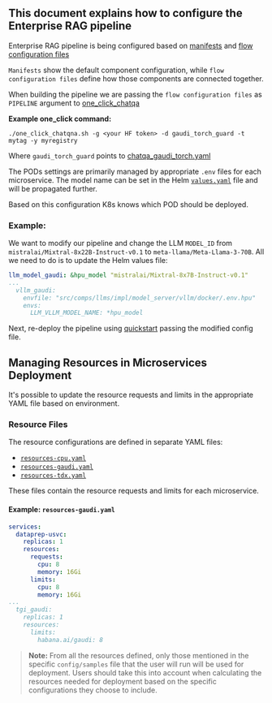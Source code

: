## This document explains how to configure the Enterprise RAG pipeline

Enterprise RAG pipeline is being configured based on [manifests](../deployment/microservices-connector/config/manifests) and [flow configuration files](../deployment/microservices-connector/config/samples)

`Manifests` show the default component configuration, while `flow configuration files` define how those components are connected together.

When building the pipeline we are passing the `flow configuration files` as `PIPELINE` argument to [one_click_chatqa](../deployment/README.md#quickstart-with-oneclick-script)

**Example one_click command:**

```
./one_click_chatqna.sh -g <your HF token> -d gaudi_torch_guard -t mytag -y myregistry
```

Where `gaudi_torch_guard` points to [chatqa_gaudi_torch.yaml](../deployment/microservices-connector/config/samples/chatQnA_gaudi_torch.yaml)

The PODs settings are primarily managed by appropriate `.env` files for each microservice. The model name can be set in the Helm [`values.yaml`](../deployment/microservices-connector/helm/values.yaml) file and will be propagated further.

Based on this configuration K8s knows which POD should be deployed.

### Example: 
We want to modify our pipeline and change the LLM `MODEL_ID` from `mistralai/Mixtral-8x22B-Instruct-v0.1` to `meta-llama/Meta-Llama-3-70B`. All we need to do is to update the Helm values file:

```yaml
llm_model_gaudi: &hpu_model "mistralai/Mixtral-8x7B-Instruct-v0.1"
...
  vllm_gaudi:
    envfile: "src/comps/llms/impl/model_server/vllm/docker/.env.hpu"
    envs:
      LLM_VLLM_MODEL_NAME: *hpu_model
```

Next, re-deploy the pipeline using [quickstart](../deployment/README.md#quick-start-with-one-click-script) passing the modified config file.


## Managing Resources in Microservices Deployment

It's possible to update the resource requests and limits in the appropriate YAML file based on environment.

### Resource Files

The resource configurations are defined in separate YAML files:
- [`resources-cpu.yaml`](../deployment/microservices-connector/helm/resources-cpu.yaml)
- [`resources-gaudi.yaml`](../deployment/microservices-connector/helm/resources-gaudi.yaml)
- [`resources-tdx.yaml`](../deployment/microservices-connector/helm/resources-tdx.yaml)

These files contain the resource requests and limits for each microservice.

#### Example: `resources-gaudi.yaml`

```yaml
services:
  dataprep-usvc:
    replicas: 1
    resources:
      requests:
        cpu: 8
        memory: 16Gi
      limits:
        cpu: 8
        memory: 16Gi
...
  tgi_gaudi:
    replicas: 1
    resources:
      limits:
        habana.ai/gaudi: 8
```

> **Note:**
> From all the resources defined, only those mentioned in the specific `config/samples` file that the user will run will be used for deployment. Users should take this into account when calculating the resources needed for deployment based on the specific configurations they choose to include.
